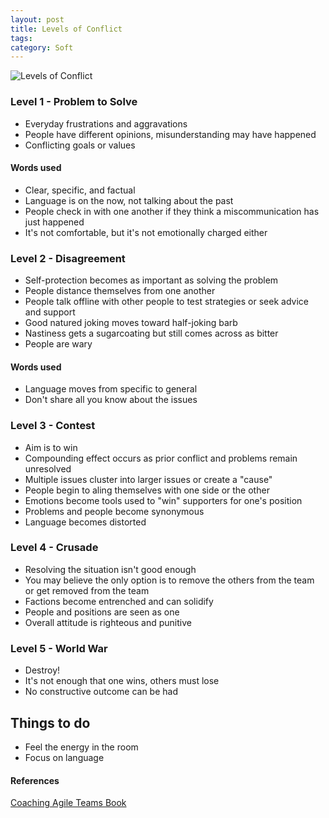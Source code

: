 ```yaml
---
layout: post
title: Levels of Conflict
tags: 
category: Soft
---
```


<img class="img-responsive" alt="Levels of Conflict" src="{{ site.url }}/assets/images/levelsofconflict.jpg">

### Level 1 - Problem to Solve

- Everyday frustrations and aggravations  
- People have different opinions, misunderstanding may have happened  
- Conflicting goals or values  

#### Words used

- Clear, specific, and factual   
- Language is on the now, not talking about the past   
- People check in with one another if they think a miscommunication has just happened   
- It's not comfortable, but it's not emotionally charged either  

### Level 2 - Disagreement

- Self-protection becomes as important as solving the problem  
- People distance themselves from one another  
- People talk offline with other people to test strategies or seek advice and support  
- Good natured joking moves toward half-joking barb  
- Nastiness gets a sugarcoating but still comes across as bitter  
- People are wary  

#### Words used

- Language moves from specific to general  
- Don't share all you know about the issues  

### Level 3 - Contest

- Aim is to win  
- Compounding effect occurs as prior conflict and problems remain unresolved  
- Multiple issues cluster into larger issues or create a "cause"  
- People begin to aling themselves with one side or the other  
- Emotions become tools used to "win" supporters for one's position  
- Problems and people become synonymous  
- Language becomes distorted  

### Level 4 - Crusade

- Resolving the situation isn't good enough  
- You may believe the only option is to remove the others from the team or get removed from the team
- Factions become entrenched and can solidify
- People and positions are seen as one
- Overall attitude is righteous and punitive

### Level 5 - World War

- Destroy!  
- It's not enough that one wins, others must lose  
- No constructive outcome can be had

## Things to do

- Feel the energy in the room  
- Focus on language  

#### References 

[Coaching Agile Teams Book](https://www.amazon.com/Coaching-Agile-Teams-ScrumMasters-Addison-Wesley/dp/0321637704)  

